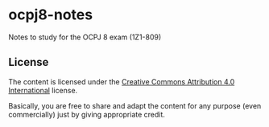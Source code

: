 # ocpj8-notes
Notes to study for the OCPJ 8 exam (1Z1-809)

## License
The content is licensed under the [Creative Commons Attribution 4.0 International](http://creativecommons.org/licenses/by/4.0/) license.

Basically, you are free to share and adapt the content for any purpose (even commercially) just by giving appropriate credit.
